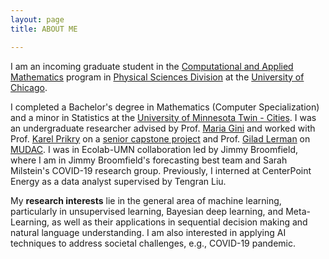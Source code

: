 ```yaml
---
layout: page
title: ABOUT ME

---
```

I am an incoming graduate student in the [Computational and Applied Mathematics](https://cam.uchicago.edu/) program in [Physical Sciences Division](https://physicalsciences.uchicago.edu/) at the [University of Chicago](https://www.uchicago.edu/).                  

I completed a Bachelor's degree in Mathematics (Computer Specialization) and a minor in Statistics at the [University of Minnesota Twin - Cities](https://twin-cities.umn.edu/). I was an undergraduate researcher advised by Prof. [Maria Gini](https://www-users.cs.umn.edu/~gini/) and worked with Prof. [Karel Prikry](https://de.wikipedia.org/wiki/Karel_Prikry) on a [senior capstone project](seniorcapstoneproject.pdf) and Prof. [Gilad Lerman](http://www-users.math.umn.edu/~lerman/) on [MUDAC](http://www.mudac.org/mankato/). I was in Ecolab-UMN collaboration led by Jimmy Broomfield, where I am in Jimmy Broomfield's forecasting best team and Sarah Milstein's COVID-19 research group. Previously, I interned at CenterPoint Energy as a data analyst supervised by Tengran Liu.

My **research interests** lie in the general area of machine learning, particularly in unsupervised learning, Bayesian deep learning, and Meta-Learning, as well as their applications in sequential decision making and natural language understanding. I am also interested in applying AI techniques to address societal challenges, e.g., COVID-19 pandemic.
